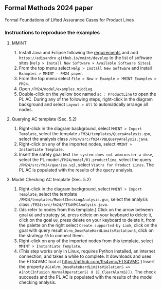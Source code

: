 ## Formal Methods 2024 paper

Formal Foundations of Lifted Assurance Cases for Product Lines

### Instructions to reproduce the examples

1. MMINT
    1. Install Java and Eclipse following the [requirements](/README.md#requirements) and add `https://adisandro.github.io/mmint/develop` to the list of software sites (`Help > Install New Software > Available Software Sites`).
    2. From the top menu select `Help > Install New Software` and install `Examples > MMINT - FM24 paper`.
    3. From the top menu select `File > New > Example > MMINT Examples > FM24`.
    4. Open `/FM24/model/examples.middiag`.
    5. Double-click on the yellow box named `ac : ProductLine` to open the PL AC. During any of the following steps, right-click in the diagram background and select `Layout > All` to automatically arrange all nodes.

2. Querying AC template (Sec. 5.2)
    1. Right-click in the diagram background, select `MMINT > Import Template`, select the template `/FM24/templates/QueryAnalysis.gsn`, select the analysis class `/FM24/src/fm24/VQLQueryAnalysis.java`.
    2. Right-click on any of the imported nodes, select `MMINT > Instantiate Template`.
    3. Insert the safety goal text `the system does not administer a dose`, select the PL model `/FM24/model/R1.productline`, select the query `/FM24/src/fm24/queries.vql`, select `Viatra for Product Lines`. The PL AC is populated with the results of the query analysis.

3. Model Checking AC template (Sec. 5.2)
    1. Right-click in the diagram background, select `MMINT > Import Template`, select the template `/FM24/templates/ModelCheckingAnalysis.gsn`, select the analysis class `/FM24/src/fm24/FTS4VMCAnalysis.java`.
    2. (Ids refer to nodes from this template.) Click on the arrow between goal `G0` and strategy `S0`, press delete on your keyboard to delete it, click on the goal `G0`, press delete on your keyboard to delete it, from the palette on the right select `Create supported-by Link`, click on the goal with query result `Alrm_DoseRateHardLimitsViolationS`, click on the strategy `S0` to connect them.
    3. Right-click on any of the imported nodes from this template, select `MMINT > Instantiate Template`.
    4. (This step works only in Linux, requires Python installed, an internet connection, and takes a while to complete. It downloads and uses the FTS4VMC tool at https://github.com/fts4vmc/FTS4VMC.) Insert the property `AG(Alrm_DoseRateHardLimitsViolationS => A[not(Infusion_NormalOperationS) U (E_ClearAlarmS)])`. The check succeeds and the PL AC is populated with the results of the model checking analysis.
